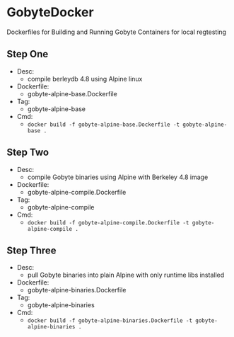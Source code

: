 # GobyteDocker
Dockerfiles for Building and Running Gobyte Containers for local regtesting


## Step One

* Desc:
  * compile berleydb 4.8 using Alpine linux
* Dockerfile:
  * gobyte-alpine-base.Dockerfile  
* Tag:
  * gobyte-alpine-base
* Cmd:
  * `docker build -f gobyte-alpine-base.Dockerfile -t gobyte-alpine-base .`

## Step Two

* Desc:
  * compile Gobyte binaries using Alpine with Berkeley 4.8 image
* Dockerfile:
  * gobyte-alpine-compile.Dockerfile  
* Tag:
  * gobyte-alpine-compile
* Cmd:
  * `docker build -f gobyte-alpine-compile.Dockerfile -t gobyte-alpine-compile .`


## Step Three

* Desc:
  * pull Gobyte binaries into plain Alpine with only runtime libs installed
* Dockerfile:
  * gobyte-alpine-binaries.Dockerfile  
* Tag:
  * gobyte-alpine-binaries
* Cmd:
  * `docker build -f gobyte-alpine-binaries.Dockerfile -t gobyte-alpine-binaries .`
